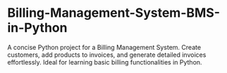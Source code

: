 # Billing-Management-System-BMS-in-Python
A concise Python project for a Billing Management System. Create customers, add products to invoices, and generate detailed invoices effortlessly. Ideal for learning basic billing functionalities in Python.
